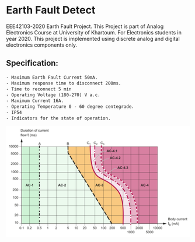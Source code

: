 # Earth Fault Detect
EEE42103-2020 Earth Fault Project. This Project is part of Analog Electronics Course at University of Khartoum. For Electronics students in year 2020. This project is implemented using discrete analog and digital electronics components only.
## Specification:
    - Maximum Earth Fault Current 50mA.
    - Maximum response time to disconnect 200ms.
    - Time to reconnect 5 min
    - Operating Voltage (180-270) V a.c.
    - Maximum Current 16A. 
    - Operating Temperature 0 - 60 degree centegrade. 
    - IP54
    - Indicators for the state of operation.
![IEC 60479-1 Electric Safety Zones](https://github.com/ashrafmalraheem/Earth_Fault_Detect/blob/master/Electric%20Safety.png)
